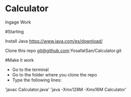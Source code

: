 # Calculator
Ingage Work

#Starting

Install Java
https://www.java.com/es/download/

Clone this repo
git@github.com:YosafatSan/Calculator.git

#Make it work
- Go to the terminal
- Go to the folder where you clone the repo
- Type the following lines:

'javac Calculator.java'
'java -Xmx128M -Xms16M Calculator'
